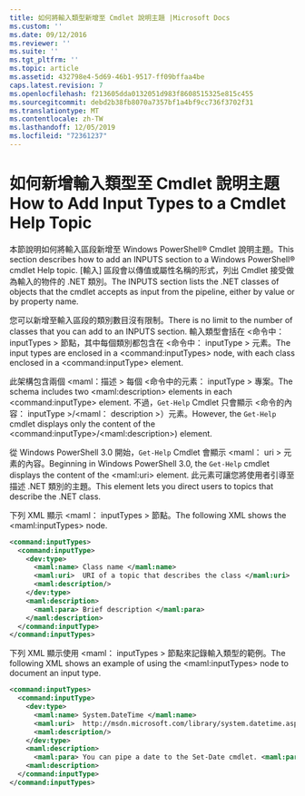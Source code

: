 ```yaml
---
title: 如何將輸入類型新增至 Cmdlet 說明主題 |Microsoft Docs
ms.custom: ''
ms.date: 09/12/2016
ms.reviewer: ''
ms.suite: ''
ms.tgt_pltfrm: ''
ms.topic: article
ms.assetid: 432798e4-5d69-46b1-9517-ff09bffaa4be
caps.latest.revision: 7
ms.openlocfilehash: f213605dda0132051d983f8608515325e815c455
ms.sourcegitcommit: debd2b38fb8070a7357bf1a4bf9cc736f3702f31
ms.translationtype: MT
ms.contentlocale: zh-TW
ms.lasthandoff: 12/05/2019
ms.locfileid: "72361237"
---
```

# <a name="how-to-add-input-types-to-a-cmdlet-help-topic"></a><span data-ttu-id="4d6ff-102">如何新增輸入類型至 Cmdlet 說明主題</span><span class="sxs-lookup"><span data-stu-id="4d6ff-102">How to Add Input Types to a Cmdlet Help Topic</span></span>

<span data-ttu-id="4d6ff-103">本節說明如何將輸入區段新增至 Windows PowerShell® Cmdlet 說明主題。</span><span class="sxs-lookup"><span data-stu-id="4d6ff-103">This section describes how to add an INPUTS section to a Windows PowerShell® cmdlet Help topic.</span></span> <span data-ttu-id="4d6ff-104">[輸入] 區段會以傳值或屬性名稱的形式，列出 Cmdlet 接受做為輸入的物件的 .NET 類別。</span><span class="sxs-lookup"><span data-stu-id="4d6ff-104">The INPUTS section lists the .NET classes of objects that the cmdlet accepts as input from the pipeline, either by value or by property name.</span></span>

<span data-ttu-id="4d6ff-105">您可以新增至輸入區段的類別數目沒有限制。</span><span class="sxs-lookup"><span data-stu-id="4d6ff-105">There is no limit to the number of classes that you can add to an INPUTS section.</span></span> <span data-ttu-id="4d6ff-106">輸入類型會括在 \<命令中： inputTypes > 節點，其中每個類別都包含在 \<命令中： inputType > 元素。</span><span class="sxs-lookup"><span data-stu-id="4d6ff-106">The input types are enclosed in a \<command:inputTypes> node, with each class enclosed in a  \<command:inputType> element.</span></span>

<span data-ttu-id="4d6ff-107">此架構包含兩個 \<maml：描述 > 每個 \<命令中的元素： inputType > 專案。</span><span class="sxs-lookup"><span data-stu-id="4d6ff-107">The schema includes two \<maml:description> elements in each \<command:inputType> element.</span></span> <span data-ttu-id="4d6ff-108">不過，`Get-Help` Cmdlet 只會顯示 \<命令的內容： inputType >/\<maml： description >）元素。</span><span class="sxs-lookup"><span data-stu-id="4d6ff-108">However, the `Get-Help` cmdlet displays only the content of the \<command:inputType>/\<maml:description>) element.</span></span>

<span data-ttu-id="4d6ff-109">從 Windows PowerShell 3.0 開始，`Get-Help` Cmdlet 會顯示 \<maml： uri > 元素的內容。</span><span class="sxs-lookup"><span data-stu-id="4d6ff-109">Beginning in Windows PowerShell 3.0, the `Get-Help` cmdlet displays the content of the \<maml:uri> element.</span></span> <span data-ttu-id="4d6ff-110">此元素可讓您將使用者引導至描述 .NET 類別的主題。</span><span class="sxs-lookup"><span data-stu-id="4d6ff-110">This element lets you direct users to topics that describe the .NET class.</span></span>

<span data-ttu-id="4d6ff-111">下列 XML 顯示 \<maml： inputTypes > 節點。</span><span class="sxs-lookup"><span data-stu-id="4d6ff-111">The following XML shows the \<maml:inputTypes> node.</span></span>

```xml
<command:inputTypes>
  <command:inputType>
    <dev:type>
      <maml:name> Class name </maml:name>
      <maml:uri>  URI of a topic that describes the class </maml:uri>
      <maml:description/>
    </dev:type>
    <maml:description>
      <maml:para> Brief description </maml:para>
    </maml:description>
  </command:inputType>
</command:inputTypes>
```

<span data-ttu-id="4d6ff-112">下列 XML 顯示使用 \<maml： inputTypes > 節點來記錄輸入類型的範例。</span><span class="sxs-lookup"><span data-stu-id="4d6ff-112">The following XML shows an example of using the \<maml:inputTypes> node to document an input type.</span></span>

```xml
<command:inputTypes>
  <command:inputType>
    <dev:type>
      <maml:name> System.DateTime </maml:name>
      <maml:uri>  http://msdn.microsoft.com/library/system.datetime.aspx </maml:uri>
      <maml:description/>
    </dev:type>
    <maml:description>
      <maml:para> You can pipe a date to the Set-Date cmdlet. <maml:para>
    <maml:description>
  </command:inputType>
</command:inputTypes>
```